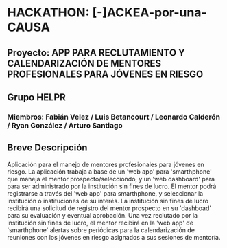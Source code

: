 # HACKATHON: [-]ACKEA-por-una-CAUSA


## Proyecto: APP PARA RECLUTAMIENTO Y CALENDARIZACIÓN DE MENTORES PROFESIONALES PARA JÓVENES EN RIESGO

## Grupo HELPR
### Miembros: Fabián Velez / Luis Betancourt / Leonardo Calderón / Ryan González / Arturo Santiago

## Breve Descripción
Aplicación para el manejo de mentores profesionales para jóvenes en riesgo.  La aplicación trabaja a base de un 'web app' para 'smarthphone' que maneja el mentor prospecto/selecciondo, y un 'web dashboard' para para ser administrado por la institución sin fines de lucro.  El mentor podrá registrarse a través del 'web app' para smarthphone, y seleccionar la institución o instituciones de su interés.  La institución sin fines de lucro recibirá una solicitud de registro del mentor prospecto en su 'dashboad' para su evaluación y eventual aprobación. Una vez reclutado por la institución sin fines de lucro, el mentor recibirá en la 'web app' de 'smarthphone' alertas sobre periódicas para la calendarización de reuniones con los jóvenes en riesgo asignados a sus sesiones de mentoría.

